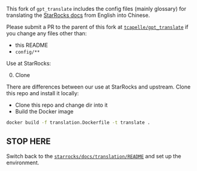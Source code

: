This fork of `gpt_translate` includes the config files (mainly glossary) for translating the [StarRocks docs](https://docs.starrocks.io) from English into Chinese.

Please submit a PR to the parent of this fork at [`tcapelle/gpt_translate`](https://github.com/tcapelle/gpt_translate) if you change any files other than:
- this README
- `config/**`

Use at StarRocks:

0. Clone

  There are differences between our use at StarRocks and upstream. Clone this repo and install it locally:

  - Clone this repo and change dir into it
  - Build the Docker image
  ```bash
  docker build -f translation.Dockerfile -t translate .
  ```

## STOP HERE

Switch back to the [`starrocks/docs/translation/README`](https://github.com/StarRocks/starrocks/blob/main/docs/translation/README.md) and set up the environment.
